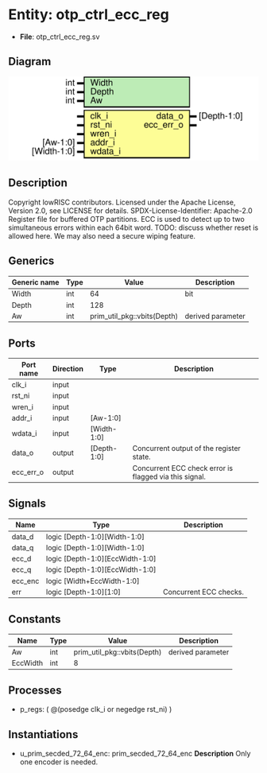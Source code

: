 # Entity: otp_ctrl_ecc_reg

- **File**: otp_ctrl_ecc_reg.sv
## Diagram

![Diagram](otp_ctrl_ecc_reg.svg "Diagram")
## Description

Copyright lowRISC contributors.
 Licensed under the Apache License, Version 2.0, see LICENSE for details.
 SPDX-License-Identifier: Apache-2.0
 Register file for buffered OTP partitions. ECC is used to detect up
 to two simultaneous errors within each 64bit word.
 TODO: discuss whether reset is allowed here. We may also need a secure wiping feature.
 
## Generics

| Generic name | Type | Value                       | Description       |
| ------------ | ---- | --------------------------- | ----------------- |
| Width        | int  | 64                          | bit               |
| Depth        | int  | 128                         |                   |
| Aw           | int  | prim_util_pkg::vbits(Depth) | derived parameter |
## Ports

| Port name | Direction | Type        | Description                                            |
| --------- | --------- | ----------- | ------------------------------------------------------ |
| clk_i     | input     |             |                                                        |
| rst_ni    | input     |             |                                                        |
| wren_i    | input     |             |                                                        |
| addr_i    | input     | [Aw-1:0]    |                                                        |
| wdata_i   | input     | [Width-1:0] |                                                        |
| data_o    | output    | [Depth-1:0] | Concurrent output of the register state.               |
| ecc_err_o | output    |             | Concurrent ECC check error is flagged via this signal. |
## Signals

| Name    | Type                            | Description             |
| ------- | ------------------------------- | ----------------------- |
| data_d  | logic [Depth-1:0][Width-1:0]    |                         |
| data_q  | logic [Depth-1:0][Width-1:0]    |                         |
| ecc_d   | logic [Depth-1:0][EccWidth-1:0] |                         |
| ecc_q   | logic [Depth-1:0][EccWidth-1:0] |                         |
| ecc_enc | logic [Width+EccWidth-1:0]      |                         |
| err     | logic [Depth-1:0][1:0]          | Concurrent ECC checks.  |
## Constants

| Name     | Type | Value                       | Description       |
| -------- | ---- | --------------------------- | ----------------- |
| Aw       | int  | prim_util_pkg::vbits(Depth) | derived parameter |
| EccWidth | int  | 8                           |                   |
## Processes
- p_regs: ( @(posedge clk_i or negedge rst_ni) )
## Instantiations

- u_prim_secded_72_64_enc: prim_secded_72_64_enc
**Description**
Only one encoder is needed.

